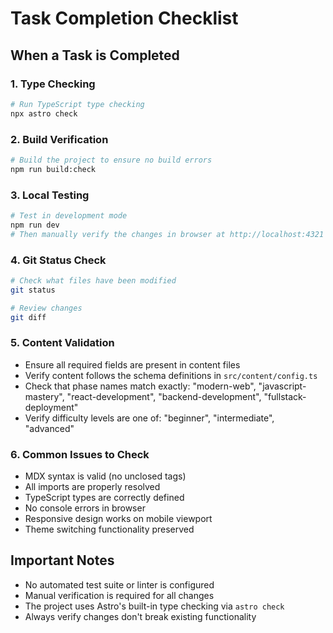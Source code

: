 # Task Completion Checklist

## When a Task is Completed

### 1. Type Checking
```bash
# Run TypeScript type checking
npx astro check
```

### 2. Build Verification
```bash
# Build the project to ensure no build errors
npm run build:check
```

### 3. Local Testing
```bash
# Test in development mode
npm run dev
# Then manually verify the changes in browser at http://localhost:4321
```

### 4. Git Status Check
```bash
# Check what files have been modified
git status

# Review changes
git diff
```

### 5. Content Validation
- Ensure all required fields are present in content files
- Verify content follows the schema definitions in `src/content/config.ts`
- Check that phase names match exactly: "modern-web", "javascript-mastery", "react-development", "backend-development", "fullstack-deployment"
- Verify difficulty levels are one of: "beginner", "intermediate", "advanced"

### 6. Common Issues to Check
- MDX syntax is valid (no unclosed tags)
- All imports are properly resolved
- TypeScript types are correctly defined
- No console errors in browser
- Responsive design works on mobile viewport
- Theme switching functionality preserved

## Important Notes
- No automated test suite or linter is configured
- Manual verification is required for all changes
- The project uses Astro's built-in type checking via `astro check`
- Always verify changes don't break existing functionality